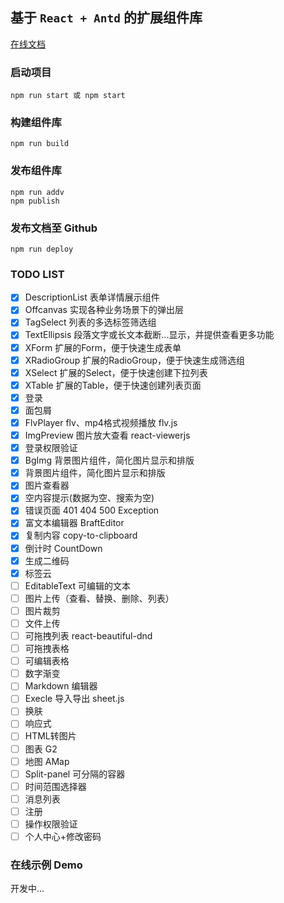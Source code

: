 ## 基于 `React + Antd` 的扩展组件库

[在线文档](https://lsabella.github.io/mhc-admin/)

### 启动项目

```
npm run start 或 npm start
```

### 构建组件库

```
npm run build
```

### 发布组件库

```
npm run addv
npm publish
```

### 发布文档至 Github

```
npm run deploy
```


### TODO LIST

- [x] DescriptionList 表单详情展示组件
- [x] Offcanvas 实现各种业务场景下的弹出层
- [x] TagSelect 列表的多选标签筛选组
- [x] TextEllipsis 段落文字或长文本截断...显示，并提供查看更多功能
- [x] XForm 扩展的Form，便于快速生成表单
- [x] XRadioGroup 扩展的RadioGroup，便于快速生成筛选组
- [x] XSelect 扩展的Select，便于快速创建下拉列表
- [x] XTable 扩展的Table，便于快速创建列表页面
- [X] 登录
- [X] 面包屑
- [X] FlvPlayer  flv、mp4格式视频播放 flv.js
- [X] ImgPreview 图片放大查看  react-viewerjs
- [X] 登录权限验证
- [X] BgImg 背景图片组件，简化图片显示和排版
- [X] 背景图片组件，简化图片显示和排版
- [X] 图片查看器
- [X] 空内容提示(数据为空、搜索为空)
- [X] 错误页面 401 404 500 Exception
- [X] 富文本编辑器 BraftEditor
- [X] 复制内容 copy-to-clipboard 
- [X] 倒计时 CountDown
- [X] 生成二维码
- [X] 标签云
- [ ] EditableText 可编辑的文本
- [ ] 图片上传（查看、替换、删除、列表）
- [ ] 图片裁剪
- [ ] 文件上传
- [ ] 可拖拽列表 react-beautiful-dnd
- [ ] 可拖拽表格
- [ ] 可编辑表格
- [ ] 数字渐变
- [ ] Markdown 编辑器
- [ ] Execle 导入导出 sheet.js
- [ ] 换肤
- [ ] 响应式
- [ ] HTML转图片
- [ ] 图表 G2
- [ ] 地图 AMap
- [ ] Split-panel 可分隔的容器
- [ ] 时间范围选择器
- [ ] 消息列表
- [ ] 注册
- [ ] 操作权限验证
- [ ] 个人中心+修改密码

### 在线示例 Demo

开发中...